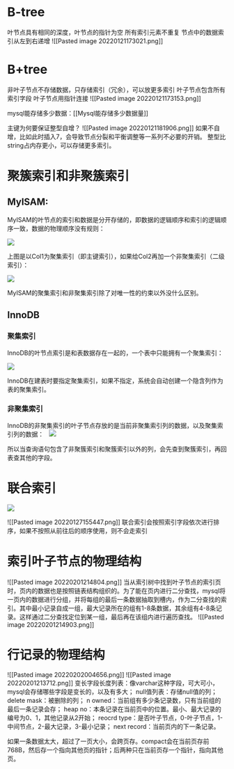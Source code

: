 # B-tree
叶节点具有相同的深度，叶节点的指针为空
所有索引元素不重复
节点中的数据索引从左到右递增
![[Pasted image 20220121173021.png]]

# B+tree
非叶子节点不存储数据，只存储索引（冗余），可以放更多索引
叶子节点包含所有索引字段
叶子节点用指针连接
![[Pasted image 20220121173153.png]]

mysql能存储多少数据：[[Mysql能存储多少数据量]]

主键为何要保证整型自增？
![[Pasted image 20220121181906.png]]
如果不自增，比如此时插入7，会导致节点分裂和平衡调整等一系列不必要的开销。
整型比string占内存更小，可以存储更多索引。

# 聚簇索引和非聚簇索引
## MyISAM:

MyISAM的叶节点的索引和数据是分开存储的，即数据的逻辑顺序和索引的逻辑顺序一致，数据的物理顺序没有规则：

![](https://img-blog.csdnimg.cn/20190307212728579.jpg?x-oss-process=image/watermark,type_ZmFuZ3poZW5naGVpdGk,shadow_10,text_aHR0cHM6Ly9ibG9nLmNzZG4ubmV0L3psMXpsMnpsMw==,size_16,color_FFFFFF,t_70)

上图是以Col1为聚集索引（即主键索引），如果给Col2再加一个非聚集索引（二级索引）：

![](https://img-blog.csdnimg.cn/20190307212747364.jpg?x-oss-process=image/watermark,type_ZmFuZ3poZW5naGVpdGk,shadow_10,text_aHR0cHM6Ly9ibG9nLmNzZG4ubmV0L3psMXpsMnpsMw==,size_16,color_FFFFFF,t_70)

MyISAM的聚集索引和非聚集索引除了对唯一性的约束以外没什么区别。

## InnoDB
### 聚集索引
InnoDB的叶节点索引是和表数据存在一起的，一个表中只能拥有一个聚集索引：

![](https://img-blog.csdnimg.cn/20190307212854761.jpg?x-oss-process=image/watermark,type_ZmFuZ3poZW5naGVpdGk,shadow_10,text_aHR0cHM6Ly9ibG9nLmNzZG4ubmV0L3psMXpsMnpsMw==,size_16,color_FFFFFF,t_70)

InnoDB在建表时要指定聚集索引，如果不指定，系统会自动创建一个隐含列作为表的聚集索引。

### 非聚集索引
InnoDB的非聚集索引的叶子节点存放的是当前非聚集索引列的数据，以及聚集索引列的数据：
  ![](https://img-blog.csdnimg.cn/20190307212917784.jpg?x-oss-process=image/watermark,type_ZmFuZ3poZW5naGVpdGk,shadow_10,text_aHR0cHM6Ly9ibG9nLmNzZG4ubmV0L3psMXpsMnpsMw==,size_16,color_FFFFFF,t_70)
  
  所以当查询语句包含了非聚簇索引和聚簇索引以外的列，会先查到聚簇索引，再回表查其他的字段。
  
# 联合索引
![](https://img-blog.csdnimg.cn/20190307212954417.jpg?x-oss-process=image/watermark,type_ZmFuZ3poZW5naGVpdGk,shadow_10,text_aHR0cHM6Ly9ibG9nLmNzZG4ubmV0L3psMXpsMnpsMw==,size_16,color_FFFFFF,t_70)
  
![[Pasted image 20220127155447.png]]
联合索引会按照索引字段依次进行排序，如果不按照从前往后的顺序使用，则不会走索引

# 索引叶子节点的物理结构
![[Pasted image 20220201214804.png]]
当从索引树中找到叶子节点的索引页时，页内的数据也是按照链表结构组织的。为了能在页内进行二分查找，mysql将一页内的数据进行分组，并将每组的最后一条数据抽取到槽内，作为二分查找的索引。其中最小记录自成一组，最大记录所在的组有1-8条数据，其余组有4-8条记录。这样通过二分查找定位到某一组，最后再在该组内进行遍历查找。
![[Pasted image 20220201214903.png]]
# 行记录的物理结构
![[Pasted image 20220202004656.png]]
![[Pasted image 20220201213712.png]]
变长字段长度列表：像varchar这种字段，可大可小，mysql会存储哪些字段是变长的，以及有多大；
null值列表：存储null值的列；
delete mask：被删除的列；
n owned：当前组有多少条记录数，只有当前组的最后一条记录会存；
heap no：本条记录在当前页中的位置。最小、最大记录的编号为0、1，其他记录从2开始；
reocrd type：是否叶子节点，0-叶子节点，1-中间节点，2-最大记录，3-最小记录；
next record：当前页内的下一条记录。

如果一条数据太大，超过了一页大小，会跨页存。compact会在当前页存前768B，然后存一个指向其他页的指针；后两种只在当前页存一个指针，指向其他页。